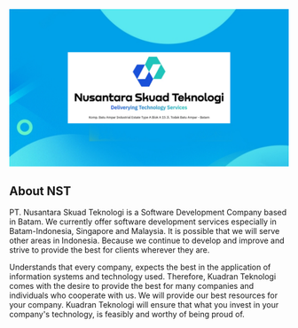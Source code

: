 <img src='./lib/banner.png' />

## About NST

PT. Nusantara Skuad Teknologi is a Software Development Company based in Batam. We currently offer software development services especially in Batam-Indonesia, Singapore and Malaysia. It is possible that we will serve other areas in Indonesia. Because we continue to develop and improve and strive to provide the best for clients wherever they are.

Understands that every company, expects the best in the application of information systems and technology used. Therefore, Kuadran Teknologi comes with the desire to provide the best for many companies and individuals who cooperate with us. We will provide our best resources for your company. Kuadran Teknologi will ensure that what you invest in your company's technology, is feasibly and worthy of being proud of.
